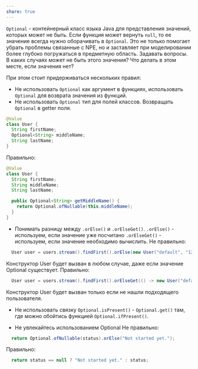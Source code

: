 ```yaml
---
share: true
---
```



`Optional` - контейнерный класс языка Java для представления значений, которых может не быть.
Если функция может вернуть `null`, то ее значение всегда нужно оборачивать в `Optional`. Это не только помогает убрать проблемы связанные с NPE, но и заставляет при моделировании более глубоко погружаться в предметную область. Задавать вопросы. В каких случаях может не быть этого значения? Что делать в этом месте, если значения нет?

При этом стоит придерживаться нескольких правил:

- Не использовать `Optional` как аргумент в функциях, использовать `Optional` для возврата значения из функций.
- Не использовать `Optional` тип для полей классов. Возвращать `Optional` в getter поля.

```java
@Value
class User {
  String firstName;
  Optional<String> middleName;
  String lastName;
}
```

   Правильно:

```java
@Value
class User {
  String firstName;
  String middleName;
  String lastName;

  public Optional<String> getMiddleName() {
    return Optional.ofNullable(this.middleName);
  }
}
```

- Понимать разницу между `.orElse()` и `.orElseGet()`. 
   `.orElse()` - используем, если значение уже посчитано 
   `.orElseGet()` - используем, если значение необходимо вычислить.
   Не правильно:

```java
  User user = users.stream().findFirst().orElse(new User("default", "1234"));
```

   Конструктор User будет вызван в любом случае, даже если значение Optional существует.
   Правильно:

```java
  User user = users.stream().findFirst().orElseGet(() -> new User("default", "1234"));
```

   Конструктор User будет вызван только если не нашли подходящего пользователя.

- Не использовать связку `Optional.isPresent()` - `Optional.get()` там, где можно обойтись функцией `Optional.ifPresent()`.

- Не увлекайтесь использованием Optional
   Не правильно:

```java
  return Optional.ofNullable(status).orElse("Not started yet.");
```

   Правильно:

```java
  return status == null ? "Not started yet." : status;
```